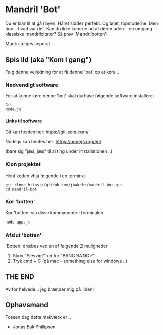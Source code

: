 # Mandril 'Bot'

Du er klar til at gå i byen. Håret sidder perfekt. Og tøjet, topmoderne. Men hov .. hvad var det. Kan du ikke komme ud af døren uden .. en omgang klassiske mandrilcitater? Så prøv 'Mandrilbotten'!

Munk sælges seperat ..

## Spis ild (aka "Kom i gang")

Følg denne vejledning for at få denne 'bot' op at køre ..

### Nødvendigt software

For at kunne køre denne 'bot' skal du have følgende software installeret

```
Git
Node.js
```

#### Links til software

Git kan hentes her: https://git-scm.com/

Node.js kan hentes her: https://nodejs.org/en/

(bare sig "jæs, jæs" til al ting under installationen ..)

### Klon projektet

Hent koden vhja følgende i en terminal

```
git clone https://github.com/jbakchr/mandril-bot.git
cd mandril-bot
```

### Kør 'botten'

Kør 'botten' via disse kommandoer i terminalen

```javascript
node app.js
```

### Afslut 'botten'

'Botten' dræbes ved en af følgende 2 muligheder

1. Skriv "Slesvig?" ud for "BANG BANG>"
2. Tryk cmd + C (på mac - something else for windows ..)

## THE END

Av for helvede .. jeg brænder mig på ilden!

## Ophavsmand

Tossen bag dette makværk er ..

- Jonas Bak Phillipson
